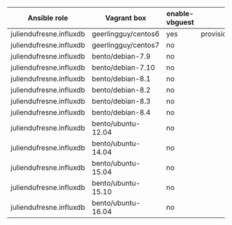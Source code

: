 | Ansible role            | Vagrant box         | enable-vbguest | pre-script                       |
| ----------------------- | ------------------- | -------------- | -------------------------------- |
| juliendufresne.influxdb | geerlingguy/centos6 | yes            | provision/install_ansible.sh     |
| juliendufresne.influxdb | geerlingguy/centos7 | no             |                                  |
| juliendufresne.influxdb | bento/debian-7.9    | no             |                                  |
| juliendufresne.influxdb | bento/debian-7.10   | no             |                                  |
| juliendufresne.influxdb | bento/debian-8.1    | no             |                                  |
| juliendufresne.influxdb | bento/debian-8.2    | no             |                                  |
| juliendufresne.influxdb | bento/debian-8.3    | no             |                                  |
| juliendufresne.influxdb | bento/debian-8.4    | no             |                                  |
| juliendufresne.influxdb | bento/ubuntu-12.04  | no             |                                  |
| juliendufresne.influxdb | bento/ubuntu-14.04  | no             |                                  |
| juliendufresne.influxdb | bento/ubuntu-15.04  | no             |                                  |
| juliendufresne.influxdb | bento/ubuntu-15.10  | no             |                                  |
| juliendufresne.influxdb | bento/ubuntu-16.04  | no             |                                  |
